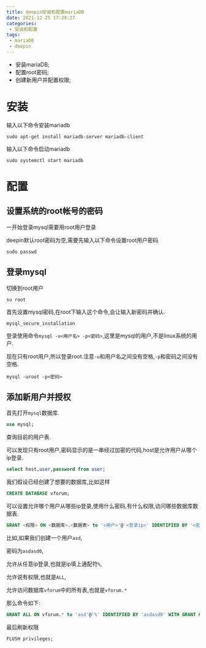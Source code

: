 ```yaml
---
title: deepin安装和配置mariaDB
date: 2021-12-25 17:29:27
categories:
 - 安装和配置
tags:
 - mariaDB
 - deepin
---
```


* 安装mariaDB;
* 配置root密码;
* 创建新用户并配置权限;

<!-- more -->

# 安装

输入以下命令安装mariadb

```shell
sudo apt-get install mariadb-server mariadb-client
```

输入以下命令启动mariadb

```shell
sudo systemctl start mariadb
```

# 配置

## 设置系统的root帐号的密码

一开始登录mysql需要用root用户登录

deepin默认root密码为空,需要先输入以下命令设置root用户密码

```shell
sudo passwd
```

## 登录mysql

切换到root用户

```shell
su root
```

首先设置mysql密码,在root下输入这个命令,会让输入新密码并确认.

```shell
mysql_secure_installation
```

登录使用命令`mysql -u<用户名> -p<密码>`,这里是mysql的用户,不是linux系统的用户.

现在只有root用户,所以登录root.注意`-u`和用户名之间没有空格,`-p`和密码之间没有空格.

```shell
mysql -uroot -p<密码>
```

## 添加新用户并授权

首先打开`mysql`数据库.

```sql
use mysql;
```

查询目前的用户表.

可以发现只有root用户,密码显示的是一串经过加密的代码,host是允许用户从哪个ip登录.

```sql
select host,user,password from user;
```

我们假设已经创建了想要的数据库,比如这样

```sql
CREATE DATABASE vforum;
```

可以设置允许哪个用户从哪些ip登录,使用什么密码,有什么权限,访问哪些数据库数据表.

```sql
GRANT <权限> ON <数据库>.<数据表> to '<用户>'@'<登录ip>' IDENTIFIED BY '<密码>' WITH GRANT OPTION;
```

比如,如果我们创建一个用户`asd`,

密码为`asdasd0`,

允许从任意ip登录,也就是ip填上通配符`%`,

允许说有权限,也就是`ALL`,

允许访问数据库`vforum`中的所有表,也就是`vforum.*`

那么命令如下:

```sql
GRANT ALL ON vforum.* to 'asd'@'%' IDENTIFIED BY 'asdasd0' WITH GRANT OPTION;
```

最后刷新权限

```shell
FLUSH privileges;
```
